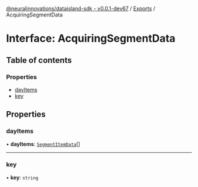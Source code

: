 [@neuralinnovations/dataisland-sdk - v0.0.1-dev67](../../README.md) / [Exports](../modules.md) / AcquiringSegmentData

# Interface: AcquiringSegmentData

## Table of contents

### Properties

- [dayItems](AcquiringSegmentData.md#dayitems)
- [key](AcquiringSegmentData.md#key)

## Properties

### dayItems

• **dayItems**: [`SegmentItemData`](SegmentItemData.md)[]

___

### key

• **key**: `string`
